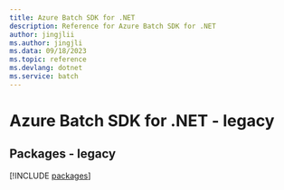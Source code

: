 ```yaml
---
title: Azure Batch SDK for .NET
description: Reference for Azure Batch SDK for .NET
author: jingjlii
ms.author: jingjli
ms.data: 09/18/2023
ms.topic: reference
ms.devlang: dotnet
ms.service: batch
---
```

# Azure Batch SDK for .NET - legacy
## Packages - legacy
[!INCLUDE [packages](batch-index.md)]